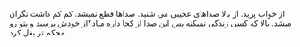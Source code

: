 از خواب پرید. از بالا صداهای عجیبی می شنید. صداها قطع نمیشد. کم کم داشت نگران میشد. بالا که کسی زندگی نمیکنه پس این صدا از کجا داره میاد؟‌از خودش پرسید و پتو رو محکم تر بغل کرد. 